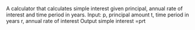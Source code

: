 A calculator that calculates simple interest given principal, annual rate of interest and time period in years.
Input:
p, principal amount
t, time period in years
r, annual rate of interest
Output
simple interest =p*r*t
